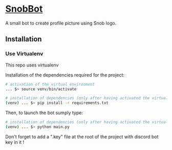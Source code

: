 # [SnobBot](https://github.com/LouisMeMyself/snobbot)

A small bot to create profile picture using Snob logo.

Installation
-------

### Use Virtualenv

This repo uses virtualenv

Installation of the dependencies required for the project:
```bash
# activation of the virtual environment
... $> source venv/bin/activate

# installation of dependencies (only after having activated the virtual environment!)
(venv) ... $> pip install -r requirements.txt
```

Then, to launch the bot sumply type:
```bash
# installation of dependencies (only after having activated the virtual environment!)
(venv) ... $> python main.py
```

Don't forget to add a ".key" file at the root of the project with discord bot key in it !